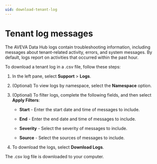 ```yaml
---
uid: download-tenant-log
---
```


# Tenant log messages

The AVEVA Data Hub logs contain troubleshooting information, including messages about tenant-related activity, errors, and system messages. By default, logs report on activities that occurred within the past hour. <!--AF 11/16/21 This topic seems like it would be useful for other things in addition to PI to Data Hub. When we create a support section in the help, this should move there and a link should be added in this section.-->

To download a tenant log in a .csv file, follow these steps:

1. In the left pane, select **Support** > **Logs**.
   
1. (Optional) To view logs by namespace, select the **Namespace** option.

1. (Optional) To filter logs, complete the following fields, and then select **Apply Filters**:

    * **Start** - Enter the start date and time of messages to include.
    
    * **End** - Enter the end date and time of messages to include.

    * **Severity** - Select the severity of messages to include.

    * **Source** - Select the sources of messages to include.

1. To download the logs, select **Download Logs**.

  The .csv log file is downloaded to your computer.
